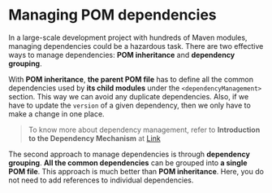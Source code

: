 # Managing POM dependencies

In a large-scale development project with hundreds of Maven modules, managing dependencies could be a hazardous task. There are two effective ways to manage dependencies: **POM inheritance** and **dependency grouping**.  

With **POM inheritance**, **the parent POM file** has to define all the common dependencies used by **its child modules** under the `<dependencyManagement>` section. This way we can avoid any duplicate dependencies. Also, if we have to update the `version` of a given dependency, then we only have to make a change in one place.

> To know more about dependency management, refer to **Introduction to the Dependency Mechanism** at [Link](http://maven.apache.org/guides/introduction/introduction-to-dependency-mechanism.html)


The second approach to manage dependencies is through **dependency grouping**. **All the common dependencies** can be grouped into **a single POM file**. This approach is much better than **POM inheritance**. Here, you do not need to add references to individual dependencies.



